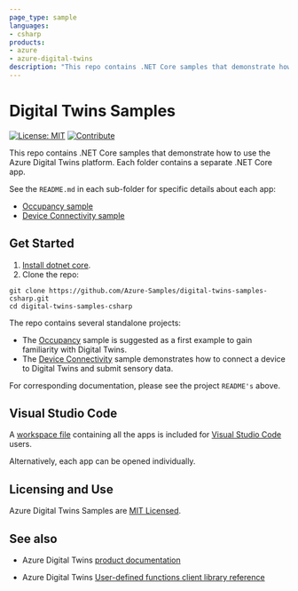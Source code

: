 ```yaml
---
page_type: sample
languages:
- csharp
products:
- azure
- azure-digital-twins
description: "This repo contains .NET Core samples that demonstrate how to use the Azure Digital Twins platform. Each folder contains a separate .NET Core app."
---
```


# Digital Twins Samples

[![License: MIT](https://img.shields.io/badge/License-MIT-yellow.svg)](https://opensource.org/licenses/MIT) [![Contribute](https://img.shields.io/badge/PR%27s-welcome-brightgreen.svg)](https://github.com/Azure-Samples/digital-twins-samples-csharp/blob/master/CONTRIBUTING.md)

This repo contains .NET Core samples that demonstrate how to use the Azure Digital Twins platform. Each folder contains a separate .NET Core app.  

See the `README.md` in each sub-folder for specific details about each app:

* [Occupancy sample](https://github.com/Azure-Samples/digital-twins-samples-csharp/tree/master/occupancy-quickstart/README.md)
* [Device Connectivity sample](https://github.com/Azure-Samples/digital-twins-samples-csharp/tree/master/device-connectivity/README.md)

## Get Started

1. [Install dotnet core](https://www.microsoft.com/net/download).
1. Clone the repo:

```shell
git clone https://github.com/Azure-Samples/digital-twins-samples-csharp.git
cd digital-twins-samples-csharp
```

The repo contains several standalone projects:

* The [Occupancy](https://github.com/Azure-Samples/digital-twins-samples-csharp/tree/master/occupancy-quickstart/README.md) sample is suggested as a first example to gain familiarity with Digital Twins.
* The [Device Connectivity](https://github.com/Azure-Samples/digital-twins-samples-csharp/tree/master/device-connectivity/README.md) sample demonstrates how to connect a device to Digital Twins and submit sensory data.

For corresponding documentation, please see the project `README's` above.

## Visual Studio Code

A [workspace file](https://github.com/Azure-Samples/digital-twins-samples-csharp/blob/master/digital-twins-samples.code-workspace) containing all the apps is included for [Visual Studio Code](https://code.visualstudio.com/) users.

Alternatively, each app can be opened individually.

## Licensing and Use

Azure Digital Twins Samples are [MIT Licensed](https://github.com/Azure-Samples/digital-twins-samples-csharp/blob/master/LICENSE.md).

## See also

* Azure Digital Twins [product documentation](https://docs.microsoft.com/azure/digital-twins/)

* Azure Digital Twins [User-defined functions client library reference](https://docs.microsoft.com/azure/digital-twins/reference-user-defined-functions-client-library)
